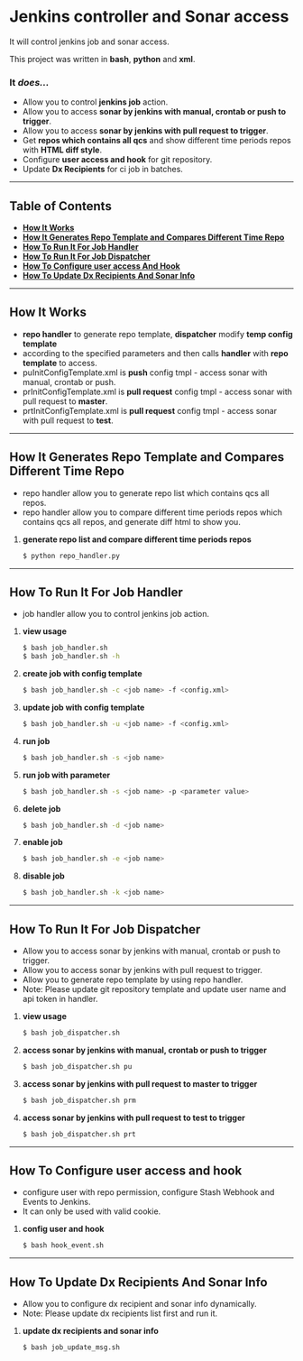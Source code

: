 # Jenkins controller and Sonar access


It will control jenkins job and sonar access.

This project was written in **bash**, **python** and **xml**.



### It _does..._

* Allow you to control **jenkins job** action.
* Allow you to access **sonar by jenkins with manual, crontab or push to trigger**.
* Allow you to access **sonar by jenkins with pull request to trigger**.
* Get **repos which contains all qcs** and show different time periods repos with **HTML diff style**.
* Configure **user access and hook** for git repository.
* Update **Dx Recipients** for ci job in batches.


----


## Table of Contents

* **[How It Works](#how-it-works)**
* **[How It Generates Repo Template and Compares Different Time Repo](#how-it-generates-repo-template-and-compares-different-time-repo)**
* **[How To Run It For Job Handler](#how-to-run-it-for-job-handler)**
* **[How To Run It For Job Dispatcher](#how-to-run-it-for-job-dispatcher)**
* **[How To Configure user access And Hook](#how-to-configure-user-access-and-hook)**
* **[How To Update Dx Recipients And Sonar Info](#how-to-update-dx-recipients-and-sonar-info)**


----


## How It Works

* **repo handler** to generate repo template, **dispatcher** modify **temp config template**
* according to the specified parameters and then calls **handler** with **repo template** to access.
* puInitConfigTemplate.xml is **push** config tmpl - access sonar with manual, crontab or push.
* prInitConfigTemplate.xml is **pull request** config tmpl - access sonar with pull request to **master**.
* prtInitConfigTemplate.xml is **pull request** config tmpl - access sonar with pull request to **test**.


----


## How It Generates Repo Template and Compares Different Time Repo

* repo handler allow you to generate repo list which contains qcs all repos.
* repo handler allow you to compare different time periods repos which contains qcs all repos, and generate diff html to show you.

1. **generate repo list and compare different time periods repos**
    ```sh
    $ python repo_handler.py
    ```


----


## How To Run It For Job Handler

* job handler allow you to control jenkins job action.

1. **view usage**
    ```sh
    $ bash job_handler.sh
    $ bash job_handler.sh -h
    ```

2. **create job with config template**
    ```sh
    $ bash job_handler.sh -c <job name> -f <config.xml>
    ```

3. **update job with config template**
    ```sh
    $ bash job_handler.sh -u <job name> -f <config.xml>
    ```

4. **run job**
    ```sh
    $ bash job_handler.sh -s <job name>
    ```

5. **run job with parameter**
    ```sh
    $ bash job_handler.sh -s <job name> -p <parameter value>
    ```

6. **delete job** 
    ```sh
    $ bash job_handler.sh -d <job name>
    ``` 

7. **enable job**
    ```sh
    $ bash job_handler.sh -e <job name>
    ```

8. **disable job**
    ```sh
    $ bash job_handler.sh -k <job name>
    ```


----


## How To Run It For Job Dispatcher

* Allow you to access sonar by jenkins with manual, crontab or push to trigger.
* Allow you to access sonar by jenkins with pull request to trigger.
* Allow you to generate repo template by using repo handler.
* Note: Please update git repository template and update user name and api token in handler.

1. **view usage**
    ```sh
    $ bash job_dispatcher.sh
    ```

2. **access sonar by jenkins with manual, crontab or push to trigger**
    ```sh
    $ bash job_dispatcher.sh pu
    ```

3. **access sonar by jenkins with pull request to master to trigger**
    ```sh
    $ bash job_dispatcher.sh prm
    ```

4. **access sonar by jenkins with pull request to test to trigger**
    ```sh
    $ bash job_dispatcher.sh prt
    ```


----


## How To Configure user access and hook

* configure user with repo permission, configure Stash Webhook and Events to Jenkins.
* It can only be used with valid cookie.

1. **config user and hook**
    ```sh
    $ bash hook_event.sh
    ```


----


## How To Update Dx Recipients And Sonar Info

* Allow you to configure dx recipient and sonar info dynamically.
* Note: Please update dx recipients list first and run it.

1. **update dx recipients and sonar info**
    ```sh
    $ bash job_update_msg.sh
    ```
